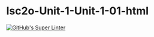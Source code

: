 # Isc2o-Unit-1-Unit-1-01-html

[![GitHub's Super Linter](https://github.com/Titus-diceman/Isc2o-Unit-1-Unit-1-01-html/workflows/GitHub's%20Super%20Linter/badge.svg)](https://github.com/Titus-diceman/Isc2o-Unit-1-Unit-1-01-html/actions)
